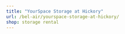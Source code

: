 ```yaml
---
title: "YourSpace Storage at Hickory"
url: /bel-air/yourspace-storage-at-hickory/
shop: storage rental
---
```

